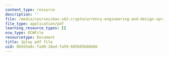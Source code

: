 ```yaml
---
content_type: resource
description: ''
file: /media/courses/mas-s62-cryptocurrency-engineering-and-design-spring-2018/8b5d3a8cfad018adfa59605b05b06b66_yKa-KxY-YJk.pdf
file_type: application/pdf
learning_resource_types: []
ocw_type: OCWFile
resourcetype: Document
title: 3play pdf file
uid: 8b5d3a8c-fad0-18ad-fa59-605b05b06b66
---
```

